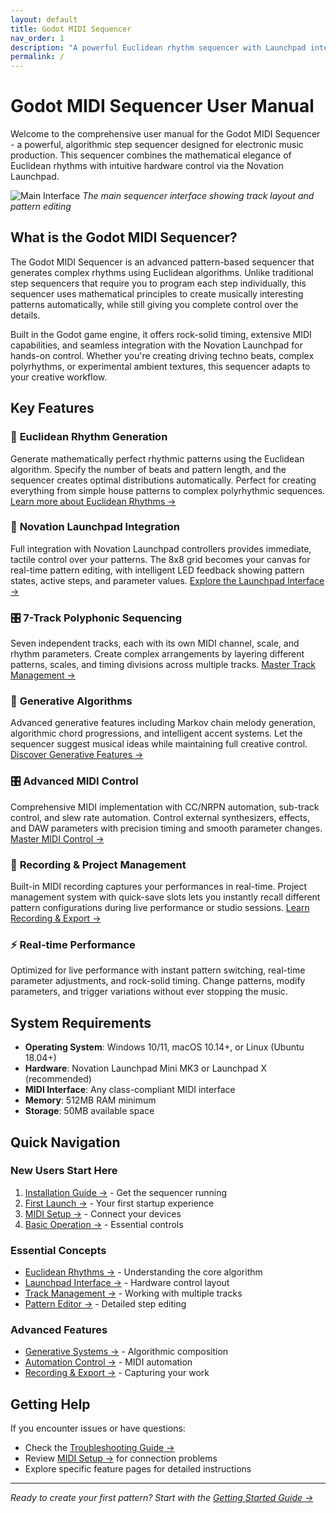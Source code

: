 ```yaml
---
layout: default
title: Godot MIDI Sequencer
nav_order: 1
description: "A powerful Euclidean rhythm sequencer with Launchpad integration"
permalink: /
---
```


# Godot MIDI Sequencer User Manual

Welcome to the comprehensive user manual for the Godot MIDI Sequencer - a powerful, algorithmic step sequencer designed for electronic music production. This sequencer combines the mathematical elegance of Euclidean rhythms with intuitive hardware control via the Novation Launchpad.

![Main Interface](docs/img/main-interface.jpg)
*The main sequencer interface showing track layout and pattern editing*

## What is the Godot MIDI Sequencer?

The Godot MIDI Sequencer is an advanced pattern-based sequencer that generates complex rhythms using Euclidean algorithms. Unlike traditional step sequencers that require you to program each step individually, this sequencer uses mathematical principles to create musically interesting patterns automatically, while still giving you complete control over the details.

Built in the Godot game engine, it offers rock-solid timing, extensive MIDI capabilities, and seamless integration with the Novation Launchpad for hands-on control. Whether you're creating driving techno beats, complex polyrhythms, or experimental ambient textures, this sequencer adapts to your creative workflow.

## Key Features

### 🎵 **Euclidean Rhythm Generation**

Generate mathematically perfect rhythmic patterns using the Euclidean algorithm. Specify the number of beats and pattern length, and the sequencer creates optimal distributions automatically. Perfect for creating everything from simple house patterns to complex polyrhythmic sequences.
[Learn more about Euclidean Rhythms →](euclidean/introduction.html)

### 🎹 **Novation Launchpad Integration**

Full integration with Novation Launchpad controllers provides immediate, tactile control over your patterns. The 8x8 grid becomes your canvas for real-time pattern editing, with intelligent LED feedback showing pattern states, active steps, and parameter values.
[Explore the Launchpad Interface →](launchpad/pad-layout.html)

### 🎛️ **7-Track Polyphonic Sequencing**

Seven independent tracks, each with its own MIDI channel, scale, and rhythm parameters. Create complex arrangements by layering different patterns, scales, and timing divisions across multiple tracks.
[Master Track Management →](tracks/selection.html)

### 🤖 **Generative Algorithms**

Advanced generative features including Markov chain melody generation, algorithmic chord progressions, and intelligent accent systems. Let the sequencer suggest musical ideas while maintaining full creative control.
[Discover Generative Features →](generative/markov-chains.html)

### 🎛️ **Advanced MIDI Control**

Comprehensive MIDI implementation with CC/NRPN automation, sub-track control, and slew rate automation. Control external synthesizers, effects, and DAW parameters with precision timing and smooth parameter changes.
[Master MIDI Control →](automation/cc-nrpn.html)

### 📼 **Recording & Project Management**

Built-in MIDI recording captures your performances in real-time. Project management system with quick-save slots lets you instantly recall different pattern configurations during live performance or studio sessions.
[Learn Recording & Export →](recording/midi-recording.html)

### ⚡ **Real-time Performance**

Optimized for live performance with instant pattern switching, real-time parameter adjustments, and rock-solid timing. Change patterns, modify parameters, and trigger variations without ever stopping the music.

## System Requirements

- **Operating System**: Windows 10/11, macOS 10.14+, or Linux (Ubuntu 18.04+)
- **Hardware**: Novation Launchpad Mini MK3 or Launchpad X (recommended)
- **MIDI Interface**: Any class-compliant MIDI interface
- **Memory**: 512MB RAM minimum
- **Storage**: 50MB available space

## Quick Navigation

### New Users Start Here

1. [Installation Guide →](getting-started/installation.html) - Get the sequencer running
2. [First Launch →](getting-started/first-launch.html) - Your first startup experience  
3. [MIDI Setup →](midi-setup.html) - Connect your devices
4. [Basic Operation →](getting-started/basic-operation.html) - Essential controls

### Essential Concepts

- [Euclidean Rhythms →](euclidean/introduction.html) - Understanding the core algorithm
- [Launchpad Interface →](launchpad/pad-layout.html) - Hardware control layout
- [Track Management →](tracks/selection.html) - Working with multiple tracks
- [Pattern Editor →](pattern-editor/step-editor.html) - Detailed step editing

### Advanced Features

- [Generative Systems →](generative/markov-chains.html) - Algorithmic composition
- [Automation Control →](automation/cc-nrpn.html) - MIDI automation
- [Recording & Export →](recording/midi-recording.html) - Capturing your work

## Getting Help

If you encounter issues or have questions:

- Check the [Troubleshooting Guide →](troubleshooting.html)
- Review [MIDI Setup →](midi-setup.html) for connection problems
- Explore specific feature pages for detailed instructions

---

*Ready to create your first pattern? Start with the [Getting Started Guide →](getting-started/installation.html)*
